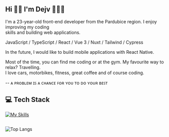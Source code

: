 ## Hi 👋🏻 I'm Dejv 👨🏻‍💻
<!-- Hi, I'm Dejv 👨🏻‍💻<br> -->

I'm a 23-year-old front-end developer from the Pardubice region. I enjoy improving my coding <br> 
skills and building web applications.

<!-- I focus on JavaScript, TypeScript, Vue 3, Nuxt, Tailwind CSS, and the modern library React — my 
main tools for front-end development. I also have experience with Cypress and WordPress. 📚 -->

JavaScript / TypeScript / React / Vue 3 / Nuxt / Tailwind / Cypress

<!-- I'm currently learning more about Vue 3 and Nuxt. 🌱 -->

In the future, I would like to build mobile applications with React Native.

Most of the time, you can find me coding or at the gym. My favourite way to relax? Travelling. <br>
I love cars, motorbikes, fitness, great coffee and of course coding.

<!-- Besides coding, I’m passionate about music – I enjoy creating edits with my Launchkey MK4, <br>
and DJing with my DDJ-FLX4. It’s a space where I experiment and express ideas differently from code. -->

-- ᴀ ᴘʀᴏʙʟᴇᴍ ɪꜱ ᴀ ᴄʜᴀɴᴄᴇ ꜰᴏʀ ʏᴏᴜ ᴛᴏ ᴅᴏ ʏᴏᴜʀ ʙᴇꜱᴛ

## 💻 Tech Stack 
[![My Skills](https://skillicons.dev/icons?i=javascript,typescript,react,redux,vue,nuxt,apollo,tailwindcss,cypress,gitlab,vscode)](https://skillicons.dev)


<!-- ## 🌐 My Socials
<a href="https://instagram.com/dejvcodes" target="_blank"><img align="center" src="https://raw.githubusercontent.com/rahuldkjain/github-profile-readme-generator/master/src/images/icons/Social/instagram.svg" alt="https://www.instagram.com/iam_dejv_k" height="32" width="42" /></a>
<a href="https://www.linkedin.com/in/david-kalmus-5b6b99299/" target="blank"><img align="center" src="https://raw.githubusercontent.com/rahuldkjain/github-profile-readme-generator/master/src/images/icons/Social/linked-in-alt.svg" alt="https://www.linkedin.com/in/david-kalmus-5b6b99299/" height="32" width="42" /></a> -->
##

![Top Langs](https://github-readme-stats.vercel.app/api/top-langs/?username=DejvCodes&layout=compact&title_color=fff&text_color=ffff&bg_color=161b22&hide_border=true&locale=en&custom_title=Top%20%Languages&langs_count=10)

<!--
**DejvCodes/DejvCodes** is a ✨ _special_ ✨ repository because its `README.md` (this file) appears on your GitHub profile.

Here are some ideas to get you started:

- 🔭 I’m currently working on ...
- 🌱 I’m currently learning ...
- 👯 I’m looking to collaborate on ...
- 🤔 I’m looking for help with ...
- 💬 Ask me about ...
- 📫 How to reach me: ...
- 😄 Pronouns: ...
- ⚡ Fun fact: ...
-->
